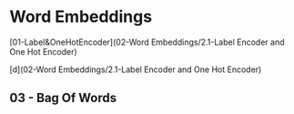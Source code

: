 # Word Embeddings

[01-Label&OneHotEncoder](02-Word Embeddings/2.1-Label Encoder and One Hot Encoder)

[d](02-Word Embeddings/2.1-Label Encoder and One Hot Encoder)

## 03 - Bag Of Words


